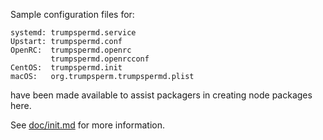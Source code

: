 Sample configuration files for:
```
systemd: trumpspermd.service
Upstart: trumpspermd.conf
OpenRC:  trumpspermd.openrc
         trumpspermd.openrcconf
CentOS:  trumpspermd.init
macOS:   org.trumpsperm.trumpspermd.plist
```
have been made available to assist packagers in creating node packages here.

See [doc/init.md](../../doc/init.md) for more information.
